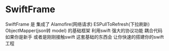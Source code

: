 # SwiftFrame
SwiftFrame 是 集成了 Alamofire(网络请求) ESPullToRefresh(下拉刷新) ObjectMapper(json转 model) 的基础框架 利用swift 强大的协议功能 耦合代码 
如果你是新手 或者是刚刚接触swift 这套基础的东西会 让你快速的搭建你的swift工程

